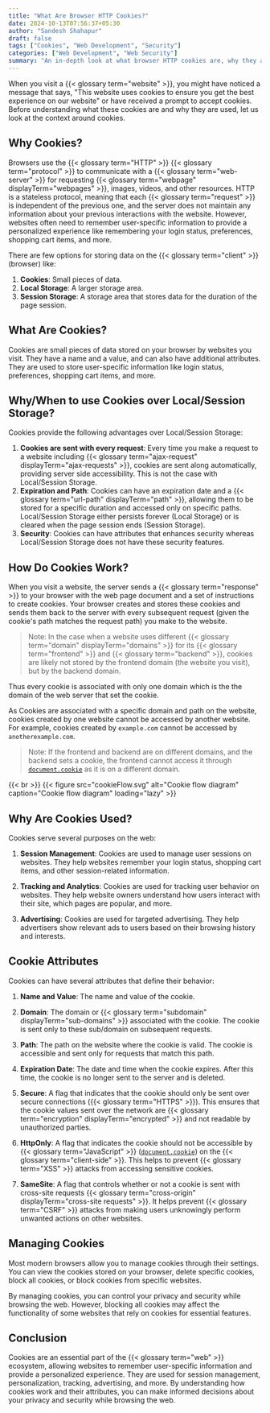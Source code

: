 ```yaml
---
title: "What Are Browser HTTP Cookies?"
date: 2024-10-13T07:56:37+05:30
author: "Sandesh Shahapur"
draft: false
tags: ["Cookies", "Web Development", "Security"]
categories: ["Web Development", "Web Security"]
summary: "An in-depth look at what browser HTTP cookies are, why they are used, how they work, and their attributes. Learn how cookies are used for session management, personalization, tracking, and advertising on the web."
---
```


When you visit a {{< glossary term="website" >}}, you might have noticed a message that says, "This website uses cookies to ensure you get the best experience on our website" or have received a prompt to accept cookies. Before understanding what these cookies are and why they are used, let us look at the context around cookies.

## Why Cookies?

Browsers use the {{< glossary term="HTTP" >}} {{< glossary term="protocol" >}} to communicate with a {{< glossary term="web-server" >}} for requesting {{< glossary term="webpage" displayTerm="webpages" >}}, images, videos, and other resources. HTTP is a stateless protocol, meaning that each {{< glossary term="request" >}} is independent of the previous one, and the server does not maintain any information about your previous interactions with the website. However, websites often need to remember user-specific information to provide a personalized experience like remembering your login status, preferences, shopping cart items, and more.

There are few options for storing data on the {{< glossary term="client" >}} (browser) like:

1. **Cookies**: Small pieces of data.
2. **Local Storage**: A larger storage area.
3. **Session Storage**: A storage area that stores data for the duration of the page session.

## What Are Cookies?

Cookies are small pieces of data stored on your browser by websites you visit. They have a name and a value, and can also have additional attributes. They are used to store user-specific information like login status, preferences, shopping cart items, and more.

## Why/When to use Cookies over Local/Session Storage?

Cookies provide the following advantages over Local/Session Storage:

1. **Cookies are sent with every request**: Every time you make a request to a website including {{< glossary term="ajax-request" displayTerm="ajax-requests" >}}, cookies are sent along automatically, providing server side accessibility. This is not the case with Local/Session Storage.
2. **Expiration and Path**: Cookies can have an expiration date and a {{< glossary term="url-path" displayTerm="path" >}}, allowing them to be stored for a specific duration and accessed only on specific paths. Local/Session Storage either persists forever (Local Storage) or is cleared when the page session ends (Session Storage).
3. **Security**: Cookies can have attributes that enhances security whereas Local/Session Storage does not have these security features.

## How Do Cookies Work?

When you visit a website, the server sends a {{< glossary term="response" >}} to your browser with the web page document and a set of instructions to create cookies. Your browser creates and stores these cookies and sends them back to the server with every subsequent request (given the cookie's path matches the request path) you make to the website.

> Note: In the case when a website uses different {{< glossary term="domain" displayTerm="domains" >}} for its {{< glossary term="frontend" >}} and {{< glossary term="backend" >}}, cookies are likely not stored by the frontend domain (the website you visit), but by the backend domain.

Thus every cookie is associated with only one domain which is the the domain of the web server that set the cookie.

As Cookies are associated with a specific domain and path on the website, cookies created by one website cannot be accessed by another website. For example, cookies created by `example.com` cannot be accessed by `anotherexample.com`.

> Note: If the frontend and backend are on different domains, and the backend sets a cookie, the frontend cannot access it through [`document.cookie`](https://developer.mozilla.org/en-US/docs/Web/API/Document/cookie) as it is on a different domain.

{{< br >}}
{{< figure src="cookieFlow.svg" alt="Cookie flow diagram" caption="Cookie flow diagram" loading="lazy" >}}

## Why Are Cookies Used?

Cookies serve several purposes on the web:

1. **Session Management**: Cookies are used to manage user sessions on websites. They help websites remember your login status, shopping cart items, and other session-related information.

2. **Tracking and Analytics**: Cookies are used for tracking user behavior on websites. They help website owners understand how users interact with their site, which pages are popular, and more.

3. **Advertising**: Cookies are used for targeted advertising. They help advertisers show relevant ads to users based on their browsing history and interests.

## Cookie Attributes

Cookies can have several attributes that define their behavior:

1. **Name and Value**: The name and value of the cookie.

2. **Domain**: The domain or {{< glossary term="subdomain" displayTerm="sub-domains" >}} associated with the cookie. The cookie is sent only to these sub/domain on subsequent requests.

3. **Path**: The path on the website where the cookie is valid. The cookie is accessible and sent only for requests that match this path.

4. **Expiration Date**: The date and time when the cookie expires. After this time, the cookie is no longer sent to the server and is deleted.

5. **Secure**: A flag that indicates that the cookie should only be sent over secure connections ({{< glossary term="HTTPS" >}}). This ensures that the cookie values sent over the network are {{< glossary term="encryption" displayTerm="encrypted" >}} and not readable by unauthorized parties.

6. **HttpOnly**: A flag that indicates the cookie should not be accessible by {{< glossary term="JavaScript" >}} ([`document.cookie`](https://developer.mozilla.org/en-US/docs/Web/API/Document/cookie)) on the {{< glossary term="client-side" >}}. This helps to prevent {{< glossary term="XSS" >}} attacks from accessing sensitive cookies.

7. **SameSite**: A flag that controls whether or not a cookie is sent with cross-site requests {{< glossary term="cross-origin" displayTerm="cross-site requests" >}}. It helps prevent {{< glossary term="CSRF" >}} attacks from making users unknowingly perform unwanted actions on other websites.

## Managing Cookies

Most modern browsers allow you to manage cookies through their settings. You can view the cookies stored on your browser, delete specific cookies, block all cookies, or block cookies from specific websites.

By managing cookies, you can control your privacy and security while browsing the web. However, blocking all cookies may affect the functionality of some websites that rely on cookies for essential features.

## Conclusion

Cookies are an essential part of the {{< glossary term="web" >}} ecosystem, allowing websites to remember user-specific information and provide a personalized experience. They are used for session management, personalization, tracking, advertising, and more. By understanding how cookies work and their attributes, you can make informed decisions about your privacy and security while browsing the web.
